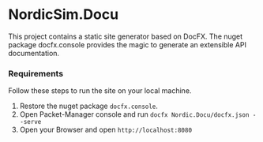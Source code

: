 # NordicSim.Docu

This project contains a static site generator based on DocFX.
The nuget package docfx.console provides the magic to generate an extensible API documentation. 

### Requirements

Follow these steps to run the site on your local machine.

1. Restore the nuget package `docfx.console`.
2. Open Packet-Manager console and run `docfx Nordic.Docu/docfx.json --serve`
3. Open your Browser and open `http://localhost:8080`